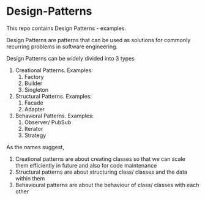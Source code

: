 # Design-Patterns

This repo contains Design Patterns - examples.

Design Patterns are patterns that can be used as solutions for commonly recurring problems in software engineering.

Design Patterns can be widely divided into 3 types

1. Creational Patterns.
   Examples:
   1. Factory
   2. Builder
   3. Singleton
2. Structural Patterns.
   Examples:
   1. Facade
   2. Adapter
3. Behavioral Patterns.
   Examples:
   1. Observer/ PubSub
   2. Iterator
   3. Strategy

  
As the names suggest, 
1. Creational patterns are about creating classes so that we can scale them efficiently in future and also for code maintenance
2. Structural patterns are about structuring class/ classes and the data within them
3. Behavioural patterns are about the behaviour of class/ classes with each other
   
